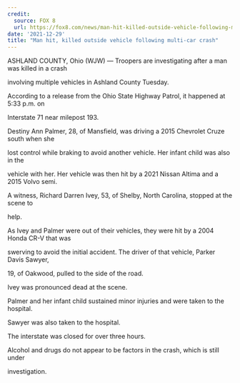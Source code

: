 ```yaml
---
credit:
  source: FOX 8
  url: https://fox8.com/news/man-hit-killed-outside-vehicle-following-multi-car-crash/
date: '2021-12-29'
title: "Man hit, killed outside vehicle following multi-car crash"
---
```

ASHLAND COUNTY, Ohio (WJW) — Troopers are investigating after a man was killed in a crash 

involving multiple vehicles in Ashland County Tuesday.

According to a release from the Ohio State Highway Patrol, it happened at 5:33 p.m. on 

Interstate 71 near milepost 193.

Destiny Ann Palmer, 28, of Mansfield, was driving a 2015 Chevrolet Cruze south when she 

lost control while braking to avoid another vehicle. Her infant child was also in the 

vehicle with her. Her vehicle was then hit by a 2021 Nissan Altima and a 2015 Volvo semi.

A witness, Richard Darren Ivey, 53, of Shelby, North Carolina, stopped at the scene to 

help.

As Ivey and Palmer were out of their vehicles, they were hit by a 2004 Honda CR-V that was 

swerving to avoid the initial accident. The driver of that vehicle, Parker Davis Sawyer, 

19, of Oakwood, pulled to the side of the road.

Ivey was pronounced dead at the scene.

Palmer and her infant child sustained minor injuries and were taken to the hospital. 

Sawyer was also taken to the hospital.

The interstate was closed for over three hours.

Alcohol and drugs do not appear to be factors in the crash, which is still under 

investigation.

